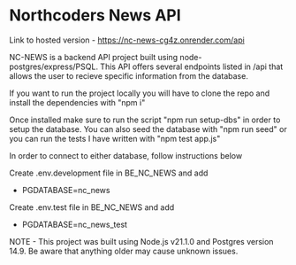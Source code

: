 # Northcoders News API

Link to hosted version - https://nc-news-cg4z.onrender.com/api

NC-NEWS is a backend API project built using node-postgres/express/PSQL. This API offers several endpoints listed in /api that allows the user to recieve specific information from the database. 

If you want to run the project locally you will have to clone the repo and install the dependencies with "npm i"

Once installed make sure to run the script "npm run setup-dbs" in order to setup the database.
You can also seed the database with "npm run seed" or you can run the tests I have written with "npm test app.js"

In order to connect to either database, follow instructions below

Create .env.development file in BE_NC_NEWS and add 
- PGDATABASE=nc_news

Create .env.test file in BE_NC_NEWS and add
- PGDATABASE=nc_news_test


NOTE - This project was built using Node.js v21.1.0 and Postgres version 14.9. Be aware that anything older may cause unknown issues.


